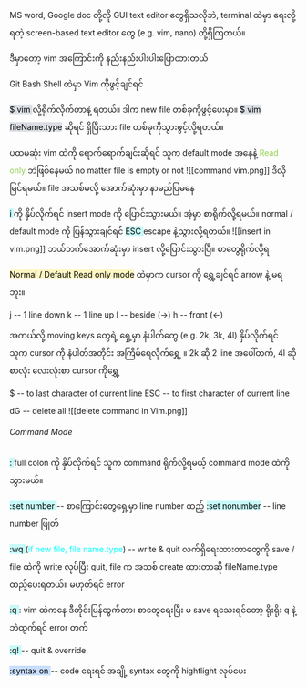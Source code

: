
MS word, Google doc တို့လို GUI text editor တွေရှိသလိုဘဲ, terminal ထဲမှာ ရေးလို့ရတဲ့ screen-based text editor တွေ (e.g. vim, nano) တို့ရှိကြတယ်။

ဒီမှာတော့ vim အကြောင်းကို နည်းနည်းပါးပါးပြောထားတယ်

Git Bash Shell ထဲမှာ Vim ကိုဖွင့်ချင်ရင် 

<mark style="background: #CACFD9A6;">$ vim </mark> လို့ရိုက်လိုက်တာနဲ့ ရတယ်။ ဒါက new file တစ်ခုကိုဖွင့်ပေးမှာ။
<mark style="background: #CACFD9A6;">$ vim fileName.type</mark> ဆိုရင် ရှိပြီးသား file တစ်ခုကိုသွားဖွင့်လို့ရတယ်။

ပထမဆုံး vim ထဲကို ရောက်ရောက်ချင်းဆိုရင် သူက default mode အနေနဲ့ <span style="color:rgb(146, 208, 80)">Read only</span> ဘဲဖြစ်နေမယ် no matter file is empty or not 
![[command vim.png]]
ဒီလိုမြင်ရမယ်။ file အသစ်မလို့ အောက်ဆုံးမှာ နာမည်ပြမနေ

<mark style="background: #ABF7F7A6;">  i  </mark> ကို နှိပ်လိုက်ရင် insert mode ကို ပြောင်းသွားမယ်။ အဲ့မှာ စာရိုက်လို့ရမယ်။ 
normal / default mode ကို ပြန်သွားချင်ရင် <mark style="background: #ABF7F7A6;">ESC </mark> escape နဲ့သွားလို့ရတယ်။
![[insert in vim.png]]
ဘယ်ဘက်အောက်ဆုံးမှာ insert လို့ပြောင်းသွားပြီ။ စာတွေရိုက်လို့ရ

<mark style="background: #FFF3A3A6;">Normal / Default Read only mode</mark> ထဲမှာက cursor ကို ရွှေ့ချင်ရင် arrow နဲ့ မရဘူး။

j -- 1 line down
k -- 1 line up
l -- beside (->)
h -- front (<-) 

အကယ်လို့ moving keys တွေရဲ့ ရှေ့မှာ နံပါ‌တ်တွေ (e.g. 2k, 3k, 4l) နှိပ်လိုက်ရင် သူက cursor ကို နံပါတ်အတိုင်း အကြိမ်ရေလိုက်‌‌ရွှေ့ ။ 2k ဆို 2 line အပေါ်တက်, 4l ဆို စာလုံး လေးလုံးစာ ‌cursor ကို‌ရွှေ့

$ -- to last character of current line
ESC -- to first character of current line

dG -- delete all 
![[delete command in Vim.png]]

###### Command Mode

<mark style="background: #ABF7F7A6;">: </mark>  full colon ကို နှိပ်လိုက်ရင် သူက command ရိုက်လို့ရမယ့် command mode ထဲကိုသွားမယ်။

<mark style="background: #ABF7F7A6;">:set number </mark> -- စာကြောင်းတွေရှေ့မှာ line number ထည့်
<mark style="background: #ABF7F7A6;">:set nonumber</mark>  -- line number ဖြုတ်

<mark style="background: #ABF7F7A6;">:wq </mark> (<span style="color:rgb(0, 255, 255)">if new file, file name.type</span>) -- write & quit လက်ရှိရေးထားတာ‌တွေကို save / file ထဲကို write လုပ်ပြီး quit, file က အသစ် create ထားတာဆို fileName.type ထည့်ပေးရတယ်။ မဟုတ်ရင် error 

<mark style="background: #ABF7F7A6;">:q </mark> : vim ထဲကနေ ဒီတိုင်းပြန်ထွက်တာ၊ စာတွေ‌ရေးပြီး မ save ရသေးရင်တော့ ရိုးရိုး q နဲ့ဘဲထွက်ရင် error တက်

<mark style="background: #ABF7F7A6;">:q! </mark> -- quit & override.

<mark style="background: #ADCCFFA6;">:syntax on </mark> -- code ရေးရင် အချို့ syntax တွေကို hightlight လုပ်ပေး

